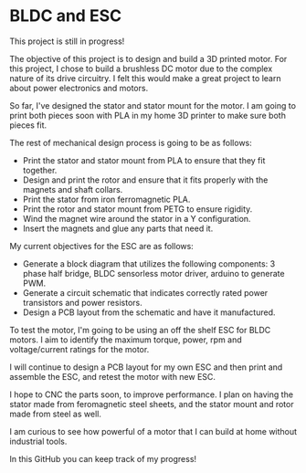 # BLDC and ESC

This project is still in progress! 

The objective of this project is to design and build a 3D printed motor. For this project, I chose to build a brushless DC motor due to the complex nature of its drive circuitry. I felt this would make a great project to learn about power electronics and motors. 

So far, I've designed the stator and stator mount for the motor. I am going to print both pieces soon with PLA in my home 3D printer to make sure both pieces fit.

The rest of mechanical design process is going to be as follows:
- Print the stator and stator mount from PLA to ensure that they fit together.
- Design and print the rotor and ensure that it fits properly with the magnets and shaft collars.
- Print the stator from iron ferromagnetic PLA.
- Print the rotor and stator mount from PETG to ensure rigidity.
- Wind the magnet wire around the stator in a Y configuration.
- Insert the magnets and glue any parts that need it.

My current objectives for the ESC are as follows:
- Generate a block diagram that utilizes the following components: 3 phase half bridge, BLDC sensorless motor driver, arduino to generate PWM.
- Generate a circuit schematic that indicates correctly rated power transistors and power resistors.
- Design a PCB layout from the schematic and have it manufactured.

To test the motor, I'm going to be using an off the shelf ESC for BLDC motors. I aim to identify the maximum torque, power, rpm and voltage/current ratings for the motor.

I will continue to design a PCB layout for my own ESC and then print and assemble the ESC, and retest the motor with new ESC.

I hope to CNC the parts soon, to improve performance. I plan on having the stator made from feromagnetic steel sheets, and the stator mount and rotor made from steel as well.

I am curious to see how powerful of a motor that I can build at home without industrial tools.

In this GitHub you can keep track of my progress!
